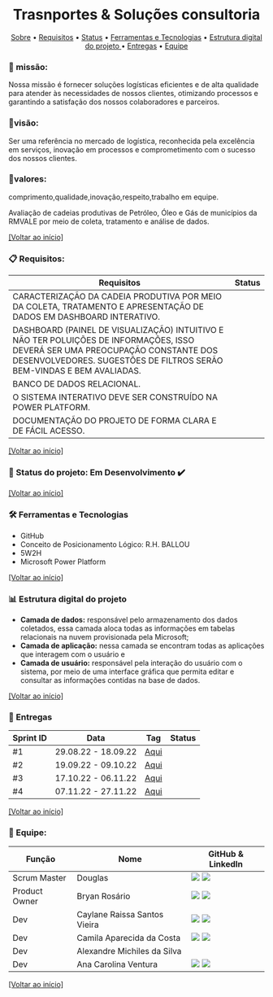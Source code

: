 <br id="inicio">

<h1 align="center"> Trasnportes & Soluções consultoria  </h1>
 <p align="center">
     <a href="#sobre">Sobre</a> • 
     <a href="#requisitos">Requisitos</a> •
     <a href="#status">Status</a> •
     <a href="#techtools">Ferramentas e Tecnologias</a> •
     <a href="#estrutura-pastas">Estrutura digital do projeto </a> • 
     <a href="#entregas">Entregas</a> • 
     <a href="#equipe">Equipe</a> 
</p>

<span id="sobre">

### 🔎 missão: 
 Nossa missão é fornecer soluções logísticas eficientes e de alta qualidade para atender às necessidades de nossos clientes, otimizando processos e garantindo a satisfação dos nossos colaboradores e parceiros.
### 🔎visão: 
 Ser uma referência no mercado de logística, reconhecida pela excelência em serviços, inovação em processos e comprometimento com o sucesso dos nossos clientes.  
 ### 🔎valores:
 comprimento,qualidade,inovação,respeito,trabalho em equipe.
 
 <p>
  Avaliação de cadeias produtivas de Petróleo, Óleo e Gás de municípios da RMVALE por meio de coleta, tratamento e análise de dados.
 </p>

<a href="#inicio">[Voltar ao início]</a>


<span id="requisitos">

### :clipboard: Requisitos:
 <p>

Requisitos |  Status 
-----------|----------
CARACTERIZAÇÃO DA CADEIA PRODUTIVA POR MEIO DA COLETA, TRATAMENTO E APRESENTAÇÃO DE DADOS EM DASHBOARD INTERATIVO. | 
 DASHBOARD (PAINEL DE VISUALIZAÇÃO) INTUITIVO E NÃO TER POLUIÇÕES DE INFORMAÇÕES, ISSO DEVERÁ SER UMA PREOCUPAÇÃO CONSTANTE DOS DESENVOLVEDORES. SUGESTÕES DE FILTROS SERÃO BEM-VINDAS E BEM AVALIADAS.|
 BANCO DE DADOS RELACIONAL.|
  O SISTEMA INTERATIVO DEVE SER CONSTRUÍDO NA POWER PLATFORM.|
  DOCUMENTAÇÃO DO PROJETO DE FORMA CLARA E DE FÁCIL ACESSO.|
  

  
 </p>

<a href="#inicio">[Voltar ao início]</a>
 <span id="status">

 ### :bookmark_tabs: Status do projeto: Em Desenvolvimento ✔️	
  
 <a href="#inicio">[Voltar ao início]</a>
  
 <span id="techtools">
 
 ### :hammer_and_wrench: Ferramentas e Tecnologias
 - GitHub
 - Conceito de Posicionamento Lógico: R.H. BALLOU
 - 5W2H 
 - Microsoft Power Platform
  
 <a href="#inicio">[Voltar ao início]</a>
 
 
<span id="estrutura-pastas">
 
### :bar_chart: Estrutura digital do projeto
 
- **Camada de dados:** responsável pelo armazenamento dos dados coletados, essa camada aloca todas as informações em tabelas relacionais na nuvem provisionada pela Microsoft;
- **Camada de aplicação:** nessa camada se encontram todas as aplicações que interagem com o usuário e
- **Camada de usuário:** responsável pela interação do usuário com o sistema, por meio de uma interface gráfica que permita editar e consultar as informações contidas na base de dados.


<a href="#inicio">[Voltar ao início]</a>
 
<span id="entregas">

### :dart: Entregas
 
Sprint ID | Data | Tag | Status
----------|------|-----|-------
#1 | 29.08.22 - 18.09.22 | <a href="#">Aqui</a> | 
#2 | 19.09.22 - 09.10.22 | <a href="#">Aqui</a> | 
#3 | 17.10.22 - 06.11.22 | <a href="#">Aqui</a> |  
#4 | 07.11.22 - 27.11.22 | <a href="#">Aqui</a> |  

<a href="#inicio">[Voltar ao início]</a>

<span id="equipe">

### :busts_in_silhouette: Equipe:
Função | Nome | GitHub & LinkedIn
-------|------|-------------------
 Scrum Master | Douglas | [<img src="https://img.shields.io/badge/github%20-%23121011.svg?&style=for-the-badge&logo=github&logoColor=54C5CE&color=292A2D"/>](https://github.com/gizelifonseca) [<img src="https://img.shields.io/badge/linkedin-%230077B5.svg?&style=for-the-badge&logo=linkedin&logoColor=54C5CE&color=292A2D" />](#)
Product Owner | Bryan Rosário | [<img src="https://img.shields.io/badge/github%20-%23121011.svg?&style=for-the-badge&logo=github&logoColor=54C5CE&color=292A2D"/>](https://github.com/bryanrosario) [<img src="https://img.shields.io/badge/linkedin-%230077B5.svg?&style=for-the-badge&logo=linkedin&logoColor=54C5CE&color=292A2D" />](https://www.linkedin.com/in/bryan-ros%C3%A1rio-a05a6524b)
Dev | Caylane Raissa Santos Vieira | [<img src="https://img.shields.io/badge/github%20-%23121011.svg?&style=for-the-badge&logo=github&logoColor=54C5CE&color=292A2D"/>](https://github.com/caylaneraissa) [<img src="https://img.shields.io/badge/linkedin-%230077B5.svg?&style=for-the-badge&logo=linkedin&logoColor=54C5CE&color=292A2D" />](#)
Dev | Camila Aparecida da Costa | [<img src="https://img.shields.io/badge/github%20-%23121011.svg?&style=for-the-badge&logo=github&logoColor=54C5CE&color=292A2D"/>](https://github.com/camilacosta29) [<img src="https://img.shields.io/badge/linkedin-%230077B5.svg?&style=for-the-badge&logo=linkedin&logoColor=54C5CE&color=292A2D" />](#)
 Dev | Alexandre Michiles da Silva |
Dev | Ana Carolina Ventura| [<img src="https://img.shields.io/badge/github%20-%23121011.svg?&style=for-the-badge&logo=github&logoColor=54C5CE&color=292A2D"/>](https://github.com/camilacosta29) [<img src="https://img.shields.io/badge/linkedin-%230077B5.svg?&style=for-the-badge&logo=linkedin&logoColor=54C5CE&color=292A2D" />](#)
<a href="#inicio">[Voltar ao início]</a>

